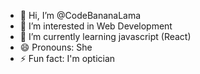 - 👋 Hi, I’m @CodeBananaLama
- 👀 I’m interested in Web Development 
- 🌱 I’m currently learning javascript (React)
- 😄 Pronouns: She
- ⚡ Fun fact: I'm optician 

<!---
CodeBananaLama/CodeBananaLama is a ✨ special ✨ repository because its `README.md` (this file) appears on your GitHub profile.
You can click the Preview link to take a look at your changes.
--->
